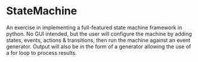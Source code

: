 # StateMachine
An exercise in implementing a full-featured state machine framework in python.
No GUI intended, but the user will configure the machine by adding states, events, actions & transitions, 
then run the machine against an event generator. Output will also be in the form of a generator allowing
the use of a for loop to process results.
